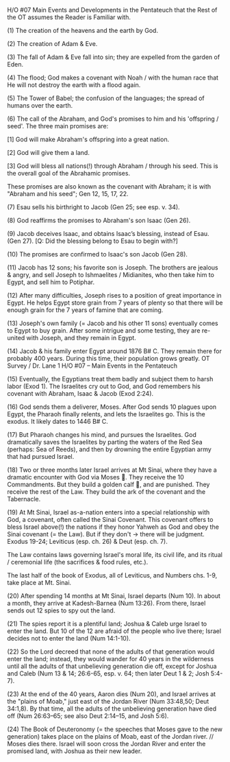 H/O #07
Main Events and Developments in the Pentateuch that the Rest of the OT assumes the Reader is Familiar with.

(1) The creation of the heavens and the earth by God.

(2) The creation of Adam & Eve.

(3) The fall of Adam & Eve fall into sin; they are expelled from the garden of Eden.

(4) The flood; God makes a covenant with Noah / with the human race that He will not destroy the earth with a flood again.

(5) The Tower of Babel; the confusion of the languages; the spread of humans over the earth.

(6) The call of the Abraham, and God's promises to him and his 'offspring / seed'. The three main promises are:

[1] God will make Abraham's offspring into a great nation.

[2] God will give them a land.

[3] God will bless all nations(!) through Abraham / through his seed. This is the overall goal of the Abrahamic promises.

 These promises are also known as the covenant with Abraham; it is with "Abraham and his seed"; Gen 12, 15, 17, 22.

(7) Esau sells his birthright to Jacob (Gen 25; see esp. v. 34).

(8) God reaffirms the promises to Abraham's son Isaac (Gen 26).

(9) Jacob deceives Isaac, and obtains Isaac’s blessing, instead of Esau. (Gen 27).
 [Q: Did the blessing belong to Esau to begin with?]


(10) The promises are confirmed to Isaac's son Jacob (Gen 28).

(11) Jacob has 12 sons; his favorite son is Joseph. The brothers are jealous & angry, and sell Joseph to Ishmaelites / Midianites, who then take him to Egypt, and sell him to Potiphar.

(12) After many difficulties, Joseph rises to a position of great importance in Egypt. He helps Egypt store grain from 7 years of plenty so that there will be enough grain for the 7 years of famine that are coming.

(13) Joseph's own family (= Jacob and his other 11 sons) eventually comes to Egypt to buy grain. After some intrigue and some testing, they are re-united with Joseph, and they remain in Egypt.

(14) Jacob & his family enter Egypt around 1876 B# C. They remain there for probably 400 years. During this time, their population grows greatly.
 OT Survey / Dr. Lane 1 H/O #07 – Main Events in the Pentateuch

(15) Eventually, the Egyptians treat them badly and subject them to harsh labor (Exod 1). The Israelites cry out to God, and God remembers his covenant with Abraham, Isaac & Jacob (Exod 2:24).

(16) God sends them a deliverer, Moses. After God sends 10 plagues upon Egypt, the Pharaoh finally relents, and lets the Israelites go. This is the exodus. It likely dates to 1446 B# C.

(17) But Pharaoh changes his mind, and pursues the Israelites. God dramatically saves the Israelites by parting the waters of the Red Sea (perhaps: Sea of Reeds), and then by drowning the entire Egyptian army that had pursued Israel.

(18) Two or three months later Israel arrives at Mt Sinai, where they have a dramatic encounter with God via Moses . They receive the 10 Commandments. But they build a golden calf , and are punished. They receive the rest of the Law. They build the ark of the covenant and the Tabernacle.

(19) At Mt Sinai, Israel as-a-nation enters into a special relationship with God, a covenant, often called the Sinai Covenant. This covenant offers to bless Israel above(!) the nations if they honor Yahweh as God and obey the Sinai covenant (= the Law). But if they don't → there will be judgment. Exodus 19-24; Leviticus (esp. ch. 26) & Deut (esp. ch. 7).

 The Law contains laws governing Israel's moral life, its civil life, and its ritual / ceremonial life (the sacrifices & food rules, etc.).

 The last half of the book of Exodus, all of Leviticus, and Numbers chs. 1-9, take place at Mt. Sinai.

(20) After spending 14 months at Mt Sinai, Israel departs (Num 10). In about a month, they arrive at Kadesh-Barnea (Num 13:26). From there, Israel sends out 12 spies to spy out the land.

(21) The spies report it is a plentiful land; Joshua & Caleb urge Israel to enter the land. But 10 of the 12 are afraid of the people who live there; Israel decides not to enter the land (Num 14:1-10).

(22) So the Lord decreed that none of the adults of that generation would enter the land; instead, they would wander for 40 years in the wilderness until all the adults of that unbelieving generation die off, except for Joshua and Caleb (Num 13 & 14; 26:6-65, esp. v. 64; then later Deut 1 & 2; Josh 5:4-7).

(23) At the end of the 40 years, Aaron dies (Num 20), and Israel arrives at the "plains of Moab," just east of the Jordan River (Num 33:48,50; Deut 34:1,8).
 By that time, all the adults of the unbelieving generation have died off (Num 26:63–65; see also Deut 2:14–15, and Josh 5:6).

(24) The Book of Deuteronomy (= the speeches that Moses gave to the new generation) takes place on the plains of Moab, east of the Jordan river. // Moses dies there. Israel will soon cross the Jordan River and enter the promised land, with Joshua as their new leader.

